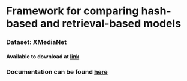 # Framework for comparing hash-based and retrieval-based models

### Dataset: XMediaNet
#### Available to download at [link](https://drive.google.com/file/d/1OYv7IK5OdDmBQ_pRXMugnqZzR_j7HOsu/view?usp=sharing)

### Documentation can be found [here](www.cse.iitd.ac.in/~cs5170407/index.html)

